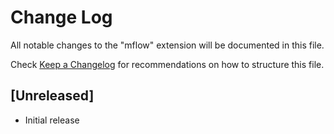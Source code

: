 # Change Log

All notable changes to the "mflow" extension will be documented in this file.

Check [Keep a Changelog](http://keepachangelog.com/) for recommendations on how to structure this file.

## [Unreleased]

- Initial release